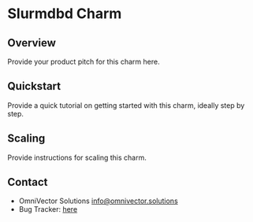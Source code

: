 # Slurmdbd Charm

Overview
--------

Provide your product pitch for this charm here.

Quickstart
----------

Provide a quick tutorial on getting started with this charm, ideally step by
step.

Scaling
-------

Provide instructions for scaling this charm.

Contact
-------
 - OmniVector Solutions <info@omnivector.solutions>
 - Bug Tracker: [here](https://github.com/omnivector-solutions/charm-slurmdbd)
